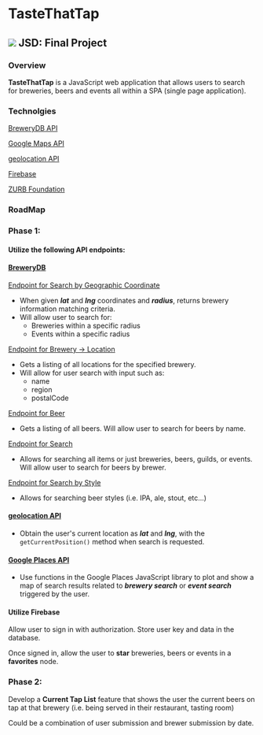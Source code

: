# TasteThatTap

## ![](https://ga-dash.s3.amazonaws.com/production/assets/logo-9f88ae6c9c3871690e33280fcf557f33.png) JSD: Final Project

### Overview

**TasteThatTap** is a JavaScript web application that allows users to search for breweries, beers and events all within a SPA (single page application).

### Technolgies

[BreweryDB API](http://www.brewerydb.com/developers)

[Google Maps API](https://developers.google.com/maps/web/)

[geolocation API](https://developer.mozilla.org/en-US/docs/Web/API/Geolocation/Using_geolocation)

[Firebase](https://firebase.google.com/)

[ZURB Foundation](http://foundation.zurb.com/)

### RoadMap
### Phase 1:

#### Utilize the following API endpoints:
#### [BreweryDB](http://www.brewerydb.com/developers/docs)

[Endpoint for Search by Geographic Coordinate](http://www.brewerydb.com/developers/docs-endpoint/search_geopoint)

- When given ***lat*** and ***lng*** coordinates and ***radius***, returns brewery information matching criteria.
- Will allow user to search for:
	- Breweries within a specific radius
	- Events within a specific radius

[Endpoint for Brewery -> Location](http://www.brewerydb.com/developers/docs-endpoint/brewery_location)

- Gets a listing of all locations for the specified brewery.
- Will allow for user search with input such as:
	- name
	- region
	- postalCode

[Endpoint for Beer](http://www.brewerydb.com/developers/docs-endpoint/beer_index)

- Gets a listing of all beers. Will allow user to search for beers by name.

[Endpoint for Search](http://www.brewerydb.com/developers/docs-endpoint/search_index)

- Allows for searching all items or just breweries, beers, guilds, or events. Will allow user to search for beers by brewer.

[Endpoint for Search by Style](http://www.brewerydb.com/developers/docs-endpoint/search_style)

- Allows for searching beer styles (i.e. IPA, ale, stout, etc...)

#### [geolocation API](https://developer.mozilla.org/en-US/docs/Web/API/Geolocation/Using_geolocation)

- Obtain the user's current location as ***lat*** and ***lng***, with the ```getCurrentPosition()``` method when search is requested.

#### [Google Places API](https://developers.google.com/places/javascript/)

- Use functions in the Google Places JavaScript library to plot and show a map of search results related to ***brewery search*** or ***event search*** triggered by the user.


#### Utilize Firebase

Allow user to sign in with authorization. Store user key and data in the database.

Once signed in, allow the user to **star** breweries, beers or events in a **favorites** node.

### Phase 2:

Develop a **Current Tap List** feature that shows the user the current beers on tap at that brewery (i.e. being served in their restaurant, tasting room)

Could be a combination of user submission and brewer submission by date.
